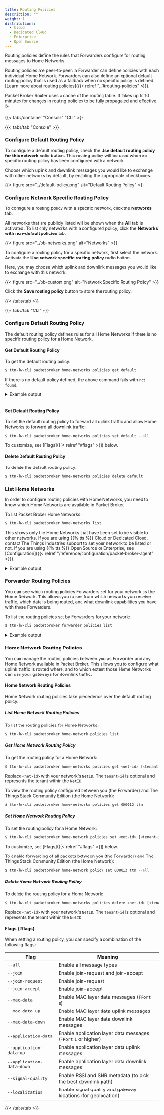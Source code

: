 ```yaml
---
title: Routing Policies
description: ""
weight: 1
distributions:
  - Cloud
  - Dedicated Cloud
  - Enterprise
  - Open Source
---
```


Routing policies define the rules that Forwarders configure for routing messages to Home Networks.

<!-- more -->

Routing policies are peer-to-peer: a Forwarder can define policies with each individual Home Network. Forwarders can also define an optional default routing policy that is used as a fallback when no specific policy is defined. [Learn more about routing policies]({{< relref "../#routing-policies" >}}).

Packet Broker Router uses a cache of the routing table. It takes up to 10 minutes for changes in routing policies to be fully propagated and effective. ☕

{{< tabs/container "Console" "CLI" >}}

{{< tabs/tab "Console" >}}

### Configure Default Routing Policy

To configure a default routing policy, check the **Use default routing policy for this network** radio button. This routing policy will be used when no specific routing policy has been configured with a network.

Choose which uplink and downlink messages you would like to exchange with other networks by default, by enabling the appropriate checkboxes.

{{< figure src="../default-policy.png" alt="Default Routing Policy" >}}

### Configure Network Specific Routing Policy

To configure a routing policy with a specific network, click the **Networks** tab.

All networks that are publicly listed will be shown when the **All** tab is activated. To list only networks with a configured policy, click the **Networks with non-default policies** tab.

{{< figure src="../pb-networks.png" alt="Networks" >}}

To configure a routing policy for a specific network, first select the network. Activate the **Use network specific routing policy** radio button.

Here, you may choose which uplink and downlink messages you would like to exchange with this network.

{{< figure src="../pb-custom.png" alt="Network Specific Routing Policy" >}}

Click the **Save routing policy** button to store the routing policy.

{{< /tabs/tab >}}

{{< tabs/tab "CLI" >}}

### Configure Default Routing Policy

The default routing policy defines rules for all Home Networks if there is no specific routing policy for a Home Network.

#### Get Default Routing Policy

To get the default routing policy:

```bash
$ ttn-lw-cli packetbroker home-networks policies get default
```

If there is no default policy defined, the above command fails with `not found`.

<details><summary>Example output</summary>

The following example has all message types enabled:

```json
{
  "updated_at": "2021-03-24T19:59:48.590521Z",
  "uplink": {
    "join_request": true,
    "mac_data": true,
    "application_data": true,
    "signal_quality": true,
    "localization": true
  },
  "downlink": {
    "join_accept": true,
    "mac_data": true,
    "application_data": true
  }
}
```

</details>
<br>

#### Set Default Routing Policy

To set the default routing policy to forward all uplink traffic and allow Home Networks to forward all downlink traffic:

```bash
$ ttn-lw-cli packetbroker home-networks policies set default --all
```

To customize, see [Flags]({{< relref "#flags" >}}) below.

#### Delete Default Routing Policy

To delete the default routing policy:

```bash
$ ttn-lw-cli packetbroker home-networks policies delete default
```

### List Home Networks

In order to configure routing policies with Home Networks, you need to know which Home Networks are available in Packet Broker.

To list Packet Broker Home Networks:

```bash
$ ttn-lw-cli packetbroker home-networks list
```

This shows only the Home Networks that have been set to be visible to other networks. If you are using {{% tts %}} Cloud or Dedicated Cloud, [contact The Things Industries support](mailto:support@thethingsindustries.com) to set your network to be listed or not. If you are using {{% tts %}} Open Source or Enterprise, see [Configuration]({{< relref "/reference/configuration/packet-broker-agent" >}}).

<details><summary>Example output</summary>

```json
[{
  "id": {
    "net_id": 19,
    "tenant_id": "ttn"
  },
  "name": "The Things Stack Community Edition",
  "dev_addr_blocks": [
    {
      "dev_addr_prefix": {
        "dev_addr": "260B0000",
        "length": 16
      },
      "home_network_cluster_id": "ttn-eu1"
    },
    {
      "dev_addr_prefix": {
        "dev_addr": "260C0000",
        "length": 16
      },
      "home_network_cluster_id": "ttn-nam1"
    },
    {
      "dev_addr_prefix": {
        "dev_addr": "260D0000",
        "length": 16
      },
      "home_network_cluster_id": "ttn-au1"
    }
  ],
  "contact_info": [
    {
      "contact_type": "CONTACT_TYPE_TECHNICAL",
      "contact_method": "CONTACT_METHOD_EMAIL",
      "value": "ops@thethingsnetwork.org"
    }
  ]
},
{
  "id": {
    "net_id": 8
  },
  "name": "KPN",
  "dev_addr_blocks": [
    {
      "dev_addr_prefix": {
        "dev_addr": "10000000",
        "length": 7
      }
    }
  ]
}
]
```

</details>

### Forwarder Routing Policies

You can see which routing policies Forwarders set for your network as the Home Network. This allows you to see from which networks you receive traffic, which data is being routed, and what downlink capabilities you have with those Forwarders.

To list the routing policies set by Forwarders for your network:

```bash
$ ttn-lw-cli packetbroker forwarder policies list
```

<details><summary>Example output</summary>

The following example shows that The Things Stack Community Edition forwards all messages to your network (`NetID` `000013` and tenant ID `my-company`) and that you can send all downlink messages via The Things Stack Community Edition to your end devices.

```json
[{
  "forwarder_id": {
    "net_id": 19,
    "tenant_id": "ttn"
  },
  "home_network_id": {
    "net_id": 19,
    "tenant_id": "my-company"
  },
  "updated_at": "2021-03-23T15:14:49.614025Z",
  "uplink": {
    "join_request": true,
    "mac_data": true,
    "application_data": true,
    "signal_quality": true,
    "localization": true
  },
  "downlink": {
    "join_accept": true,
    "mac_data": true,
    "application_data": true
  }
}
]
```

</details>

### Home Network Routing Policies

You can manage the routing policies between you as Forwarder and any Home Network available in Packet Broker. This allows you to configure what uplink traffic is routed where, and to which extent those Home Networks can use your gateways for downlink traffic.

#### Home Network Routing Policies

Home Network routing policies take precedence over the default routing policy.

##### List Home Network Routing Policies

To list the routing policies for Home Networks:

```bash
$ ttn-lw-cli packetbroker home-network policies list
```

##### Get Home Network Routing Policy

To get the routing policy for a Home Network:

```bash
$ ttn-lw-cli packetbroker home-networks policies get <net-id> [<tenant-id>]
```

Replace `<net-id>` with your network's `NetID`. The `tenant-id` is optional and represents the tenant within the `NetID`.

To view the routing policy configured between you (the Forwarder) and The Things Stack Community Edition (the Home Network):

```bash
$ ttn-lw-cli packetbroker home-networks policies get 000013 ttn
```

##### Set Home Network Routing Policy

To set the routing policy for a Home Network:

```bash
$ ttn-lw-cli packetbroker home-network policies set <net-id> [<tenant-id>] --all
```

To customize, see [Flags]({{< relref "#flags" >}}) below.

To enable forwarding of all packets between you (the Forwarder) and The Things Stack Community Edition (the Home Network):

```bash
$ ttn-lw-cli packetbroker home-network policy set 000013 ttn --all
```

##### Delete Home Network Routing Policy

To delete the routing policy for a Home Network:

```bash
$ ttn-lw-cli packetbroker home-networks policies delete <net-id> [<tenant-id>]
```

Replace `<net-id>` with your network's `NetID`. The `tenant-id` is optional and represents the tenant within the `NetID`.

#### Flags {#flags}

When setting a routing policy, you can specify a combination of the following flags:

Flag | Meaning
--- | ---
`--all` | Enable all message types
`--join` | Enable join-request and join-accept
`--join-request` | Enable join-request
`--join-accept` | Enable join-accept
`--mac-data` | Enable MAC layer data messages (`FPort` `0`)
`--mac-data-up` | Enable MAC layer data uplink messages
`--mac-data-down` | Enable MAC layer data downlink messages
`--application-data` | Enable application layer data messages (`FPort` `1` or higher)
`--application-data-up` | Enable application layer data uplink messages
`--application-data-down` | Enable application layer data downlink messages
`--signal-quality` | Enable RSSI and SNR metadata (to pick the best downlink path)
`--localization` | Enable signal quality and gateway locations (for geolocation)

{{< /tabs/tab >}}
